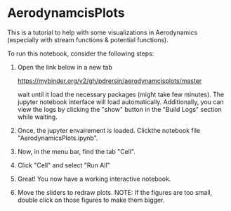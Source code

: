 # AerodynamcisPlots


This is a tutorial to help with some visualizations in Aerodynamics (especially with stream functions & potential functions).


To run this notebook, consider the following steps:

1) Open the link below in a new tab
  
   https://mybinder.org/v2/gh/pdrersin/aerodynamcisplots/master
   
   wait until it load the necessary packages (might take few minutes). The jupyter 
   notebook interface will load automatically. Additionally, you can view the logs
   by clicking the "show" button in the "Build  Logs" section while waiting.
  
  
 2) Once, the jupyter envairement is loaded. Clickthe notebook file  "AerodynamicsPlots.ipynb".
 
 3) Now, in the menu bar, find the tab "Cell". 
 
 4) Click "Cell" and select "Run All"
 
 5) Great! You now have a working interactive notebook.
 
 6) Move the sliders to redraw plots.
 NOTE: If the figures are too small, double click on those figures to make them bigger.
    

